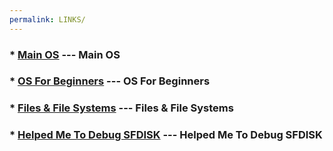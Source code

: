 ```yaml
---
permalink: LINKS/
---
```


### * [Main OS](https://os.vlsm.org/) --- Main OS
### * [OS For Beginners](https://youtu.be/vBURTt97EkA) --- OS For Beginners
### * [Files & File Systems](https://youtu.be/KN8YgJnShPM) --- Files & File Systems
### * [Helped Me To Debug SFDISK](https://youtu.be/aK3wzPxAWvc) --- Helped Me To Debug SFDISK
